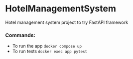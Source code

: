 # HotelManagementSystem
Hotel management system project to try FastAPI framework

### Commands:
- To run the app `docker compose up`
- To run tests `docker exec app pytest`
